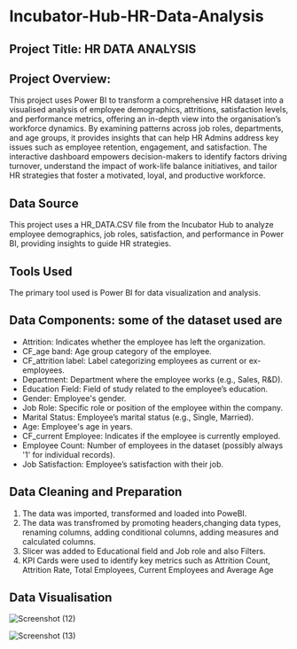 # Incubator-Hub-HR-Data-Analysis

## Project Title: HR DATA ANALYSIS

## Project Overview: 
This project uses Power BI to transform a comprehensive HR dataset into a visualised analysis of employee demographics, attritions, satisfaction levels, and performance metrics, offering an in-depth view into the organisation’s workforce dynamics. By examining patterns across job roles, departments, and age groups, it provides insights that can help HR Admins address key issues such as employee retention, engagement, and satisfaction. The interactive dashboard empowers decision-makers to identify factors driving turnover, understand the impact of work-life balance initiatives, and tailor HR strategies that foster a motivated, loyal, and productive workforce.

## Data Source
This project uses a HR_DATA.CSV file from the Incubator Hub to analyze employee demographics, job roles, satisfaction, and performance in Power BI, providing insights to guide HR strategies.

## Tools Used
The primary tool used is Power BI for data visualization and analysis.

## Data Components: some of the dataset used are
- Attrition: Indicates whether the employee has left the organization.
- CF_age band: Age group category of the employee.
- CF_attrition label: Label categorizing employees as current or ex-employees.
- Department: Department where the employee works (e.g., Sales, R&D).
- Education Field: Field of study related to the employee’s education.
- Gender: Employee's gender.
- Job Role: Specific role or position of the employee within the company.
- Marital Status: Employee’s marital status (e.g., Single, Married).
- Age: Employee's age in years.
- CF_current Employee: Indicates if the employee is currently employed.
- Employee Count: Number of employees in the dataset (possibly always '1' for individual records).
- Job Satisfaction: Employee’s satisfaction with their job.

## Data Cleaning and Preparation
1. The data was imported, transformed and loaded into PoweBI.
2. The data was transfromed by promoting headers,changing data types, renaming columns, adding conditional columns, adding measures and calculated columns.
3. Slicer was added to Educational field and Job role and also Filters.
4. KPI Cards were used to identify key metrics such as Attrition Count, Attrition Rate, Total Employees, Current Employees and Average Age

## Data Visualisation
![Screenshot (12)](https://github.com/user-attachments/assets/dd8e18b3-4345-4ffc-a2c2-10746705d4fe)

![Screenshot (13)](https://github.com/user-attachments/assets/b142bdca-e83e-468f-96bf-cae3225f8f3a)
